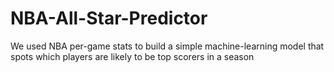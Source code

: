 # NBA-All-Star-Predictor
We used NBA per-game stats to build a simple machine-learning model that spots which players are likely to be top scorers in a season
